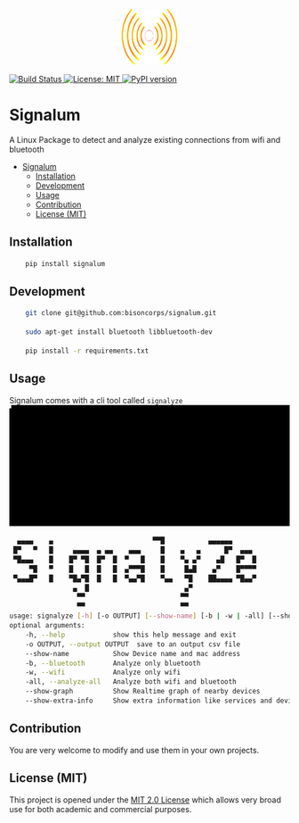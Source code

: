 <p align="center">
  <img width="100" height="100" src="signalum.png"><br>

<span> <a href="https://travis-ci.com/bisoncorps/signalum"><img src="https://travis-ci.com/bisoncorps/signalum.svg" alt="Build Status" height="18"> <a href="https://opensource.org/licenses/MIT"><img src="https://img.shields.io/badge/License-MIT-yellow.svg" alt="License: MIT" height="18"> <a href="https://badge.fury.io/py/signalum"><img src="https://badge.fury.io/py/signalum.svg" alt="PyPI version" height="18"></a> </span>
<p>


# Signalum

A Linux Package to detect and analyze existing connections from wifi and bluetooth

- [Signalum](#signalum)
  - [Installation](#installation)
  - [Development](#development)
  - [Usage](#usage)
  - [Contribution](#contribution)
  - [License (MIT)](#license-mit)

## Installation

```bash
    pip install signalum
```

## Development

```bash
    git clone git@github.com:bisoncorps/signalum.git

    sudo apt-get install bluetooth libbluetooth-dev

    pip install -r requirements.txt

```



## Usage

Signalum comes with a cli tool called `signalyze`
![Demo](output.gif)

```bash
  ▄▄▄▄    ▄                         ▀▀█           ▄▄▄▄▄▄
 █▀   ▀   █     ▄▄▄▄  ▄ ▄▄    ▄▄▄     █    ▄   ▄      █▀  ▄▄▄
 ▀█▄▄▄    █    █▀ ▀█  █▀  █  ▀   █    █    ▀▄ ▄▀    ▄█   █▀  █
     ▀█   ▀    █   █  █   █  ▄▀▀▀█    █     █▄█    ▄▀    █▀▀▀▀
 ▀▄▄▄█▀   █    ▀█▄▀█  █   █  ▀▄▄▀█    ▀▄▄   ▀█    ██▄▄▄▄ ▀█▄▄▀
                ▄  █                        ▄▀
                 ▀▀                        ▀▀
                 ▀▀                        ▀▀
usage: signalyze [-h] [-o OUTPUT] [--show-name] [-b | -w | -all] [--show-graph | --show-extra-info]
optional arguments:
    -h, --help            show this help message and exit                  
    -o OUTPUT, --output OUTPUT  save to an output csv file                       
    --show-name           Show Device name and mac address                 
    -b, --bluetooth       Analyze only bluetooth                           
    -w, --wifi            Analyze only wifi                                
    -all, --analyze-all   Analyze both wifi and bluetooth  
    --show-graph          Show Realtime graph of nearby devices
    --show-extra-info     Show extra information like services and device  classification   
```


## Contribution

You are very welcome to modify and use them in your own projects.

## License (MIT)

This project is opened under the [MIT 2.0 License](https://github.com/bisoncorps/signalum/blob/master/LICENSE) which allows very broad use for both academic and commercial purposes.
